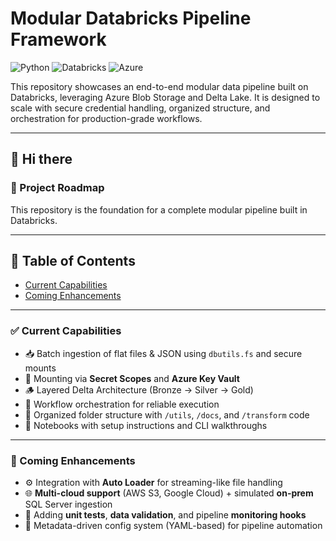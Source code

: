 # Modular Databricks Pipeline Framework

![Python](https://img.shields.io/badge/Python-3.10-blue.svg)
![Databricks](https://img.shields.io/badge/Platform-Databricks-orange)
![Azure](https://img.shields.io/badge/Cloud-Azure-blue)

This repository showcases an end-to-end modular data pipeline built on Databricks, leveraging Azure Blob Storage and Delta Lake. It is designed to scale with secure credential handling, organized structure, and orchestration for production-grade workflows.

---

## 👋 Hi there

### 🚀 Project Roadmap

This repository is the foundation for a complete modular pipeline built in Databricks.

---

## 📑 Table of Contents
- [Current Capabilities](#-current-capabilities)
- [Coming Enhancements](#-coming-enhancements)

---

### ✅ Current Capabilities

- 📥 Batch ingestion of flat files & JSON using `dbutils.fs` and secure mounts  
- 🔐 Mounting via **Secret Scopes** and **Azure Key Vault**
- 🪵 Layered Delta Architecture (Bronze → Silver → Gold)
- 🧩 Workflow orchestration for reliable execution
- 📁 Organized folder structure with `/utils`, `/docs`, and `/transform` code
- 📓 Notebooks with setup instructions and CLI walkthroughs

---

### 🔮 Coming Enhancements

- ⚙️ Integration with **Auto Loader** for streaming-like file handling
- 🌐 **Multi-cloud support** (AWS S3, Google Cloud) + simulated **on-prem** SQL Server ingestion
- 🧪 Adding **unit tests**, **data validation**, and pipeline **monitoring hooks**
- 🧬 Metadata-driven config system (YAML-based) for pipeline automation
